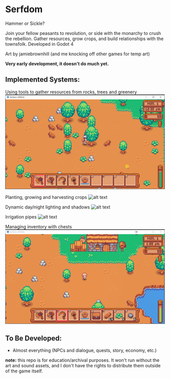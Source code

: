 # Serfdom
Hammer or Sickle?

Join your fellow peasants to revolution, or side with the monarchy to crush the rebellion. Gather resources, grow crops, and build relationships with the townsfolk. Developed in Godot 4

Art by jamiebrownhill (and me knocking off other games for temp art)

**Very early development, it doesn't do much yet.**

## Implemented Systems:
Using tools to gather resources from rocks, trees and greenery
![alt text](./Gifs/resources.gif "Collecting Resources")

Planting, growing and harvesting crops
![alt text](./Gifs/farming.gif "Planting and Harvesting Crops")

Dynamic day/night lighting and shadows
![alt text](./Gifs/day_night_cycle.gif "Day and Night Cycle")

Irrigation pipes
![alt text](./Gifs/irrigation.gif "Irrigation Pipes")

Managing inventory with chests
![alt text](./Gifs/inventory.gif "Managing Inventory")

## To Be Developed:
- Almost everything (NPCs and dialogue, quests, story, economy, etc.)

**note:** this repo is for education/archival purposes. It won't run without the art and sound assets, and I don't have the rights to distribute them outside of the game itself.
